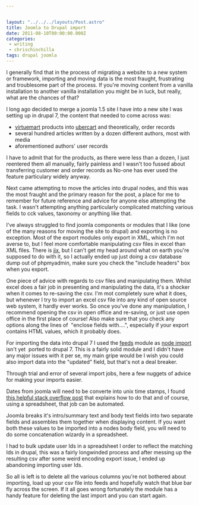 ```yaml
---


layout: "../../../layouts/Post.astro"
title: Joomla to Drupal import
date: 2011-08-10T00:00:00.000Z
categories:
 - writing
 - chrischinchilla
tags: drupal joomla
---
```


I generally find that in the process of migrating a website to a new system or framework, importing and moving data is the most fraught, frustrating and troublesome part of the process. If you're moving content from a vanilla installation to another vanilla installation you might be in luck, but really, what are the chances of that?

I long ago decided to merge a joomla 1.5 site I have into a new site I was setting up in drupal 7, the content that needed to come across was:<ul><li><a href="https://www.virtuemart.net/" target="_blank">virtuemart</a> products into <a href="https://www.ubercart.org/" target="_blank">ubercart</a> and theoretically, order records</li><li>several hundred articles written by a dozen different authors, most with media</li><li>aforementioned authors' user records</li></ul>

I have to admit that for the products, as there were less than a dozen, I just reentered them all manually, fairly painless and I wasn't too fussed about transferring customer and order records as No-one has ever used the feature particulary widely anyway.

Next came attempting to move the articles into drupal nodes, and this was the most fraught and the primary reason for the post, a place for me to remember for future reference and advice for anyone else attempting the task. I wasn't attempting anything particularly complicated matching various fields to cck values, taxonomy or anything like that.

I've always struggled to find joomla components or modules that I like (one of the many reasons for moving the site to drupal) and exporting is no exception. Most of the export modules only export in XML, which I'm not averse to, but I feel more comfortable manipulating csv files in excel than XML files. There is <a href="https://www.jix.com.au" target="_blank">jix</a>, but I can't get my head around what on earth you're supposed to do with it, so I actually ended up just doing a csv database dump out of phpmyadmin, make sure you check the "include headers" box when you export.

One piece of advice with regards to csv files and manipulating them. Whilst excel does a fair job in presenting and manipulating the data, it's a shocker when it comes to re-saving the csv. I'm mot completely sure what it does, but whenever I try to import an excel csv file into any kind of open source web system, it hardly ever works. So once you've done any manipulation, I recommend opening the csv in open office and re-saving, or just use open office in the first place of course! Also make sure that you check any options along the lines of  "enclose fields with....", especially if your export contains HTML values, which it probably does.

For importing the data into drupal 7 I used the <a href="https://drupal.org/project/feeds" target="_blank">feeds</a> module as <a href="https://drupal.org/project/node_import" target="_blank">node import</a> isn't yet  ported to drupal 7. This is a fairly solid module and I didn't have any major issues with it per se, my main gripe would be I wish you could also import data into the "updated" field, but that's not a deal breaker.

Through trial and error of several import jobs, here a few nuggets of advice for making your imports easier.

Dates from joomla will need to be converte into unix time stamps, I found <a href="https://stackoverflow.com/questions/1703505/excel-date-to-unix-timestamp" target="_blank">this helpful stack overflow post</a> that explains how to do that and of course, using a spreadsheet, that job can be automated.

Joomla breaks it's intro/summary text and body text fields into two separate fields and assembles them together when displaying content. If you want both these values to be imported into a nodes body field, you will need to do some concatenation wizardy in a spreadsheet.

I had to bulk update user Ids in a spreadsheet I order to reflect the matching Ids in drupal, this was a fairly longwinded process and after messing up the resulting csv after some weird encoding export issue, I ended up abandoning importing user Ids.

So all is left is to delete all the various columns you're not bothered about importing, load up your csv file into feeds and hopefully watch that blue bar fly across the screen. If it all goes wrong fortunately the module has a handy feature for deleting the last import and you can start again.
